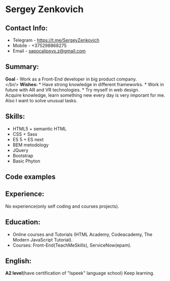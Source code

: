   # Sergey Zenkovich
 ## Contact Info:
* Telegram  - https://t.me/SergeyZenkovich
* Mobile - +375298868275 
* Email - sapocalipsys.z@gmail.com
 ## Summary:  
   **Goal** - Work as a Front-End developer in big product company. <br/></br/>
**Wishes:**
 	* Have strong knowledge in different frameworks.
 	* Work in future with AR and VR technologies.
 	* Try myself in web design.<br/>
  Acquire knowledge, learn something new every day is very imporant for me. Also I want to solve unusual tasks.   
## Skills:
* HTML5 + semantic HTML
* CSS + Sass
* ES 5 + ES next
* BEM metodology
* JQuery
* Bootstrap
* Basic Phyton 
## Code examples
## Experience:
 No experience(only self coding and courses projects).
## Education:
* Online courses and Tutorials (HTML Academy, Codeacademy, The Modern JavaScript Tutorial).
* Courses: Front-End(TeachMeSkills), ServiceNow(epam).
## English:
 **A2 level**(have certification of "Ispeek" language school) Keep learning.